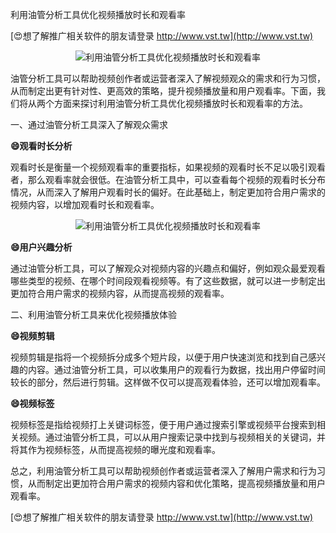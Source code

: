 利用油管分析工具优化视频播放时长和观看率

[😍想了解推广相关软件的朋友请登录 http://www.vst.tw](http://www.vst.tw)

 <center><img src="https://vst.tw/MP4/tuiguang/png/5.png" alt="利用油管分析工具优化视频播放时长和观看率"></center>

油管分析工具可以帮助视频创作者或运营者深入了解视频观众的需求和行为习惯，从而制定出更有针对性、更高效的策略，提升视频播放量和用户观看率。下面，我们将从两个方面来探讨利用油管分析工具优化视频播放时长和观看率的方法。

一、通过油管分析工具深入了解观众需求

**😄观看时长分析**

观看时长是衡量一个视频观看率的重要指标，如果视频的观看时长不足以吸引观看者，那么观看率就会很低。在油管分析工具中，可以查看每个视频的观看时长分布情况，从而深入了解用户观看时长的偏好。在此基础上，制定更加符合用户需求的视频内容，以增加观看时长和观看率。

 <center><img src="https://vst.tw/MP4/tuiguang/png/4.png" alt="利用油管分析工具优化视频播放时长和观看率"></center>

**😄用户兴趣分析**

通过油管分析工具，可以了解观众对视频内容的兴趣点和偏好，例如观众最爱观看哪些类型的视频、在哪个时间段观看视频等。有了这些数据，就可以进一步制定出更加符合用户需求的视频内容，从而提高视频的观看率。

二、利用油管分析工具来优化视频播放体验

**😄视频剪辑**

视频剪辑是指将一个视频拆分成多个短片段，以便于用户快速浏览和找到自己感兴趣的内容。通过油管分析工具，可以收集用户的观看行为数据，找出用户停留时间较长的部分，然后进行剪辑。这样做不仅可以提高观看体验，还可以增加观看率。

**😄视频标签**

视频标签是指给视频打上关键词标签，便于用户通过搜索引擎或视频平台搜索到相关视频。通过油管分析工具，可以从用户搜索记录中找到与视频相关的关键词，并将其作为视频标签，从而提高视频的曝光度和观看率。

总之，利用油管分析工具可以帮助视频创作者或运营者深入了解用户需求和行为习惯，从而制定出更加符合用户需求的视频内容和优化策略，提高视频播放量和用户观看率。

[😍想了解推广相关软件的朋友请登录 http://www.vst.tw](http://www.vst.tw)



